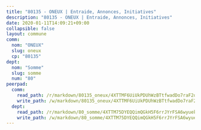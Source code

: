 ```yaml
---
title: "80135 - ONEUX | Entraide, Annonces, Initiatives"
description: "80135 - ONEUX | Entraide, Annonces, Initiatives"
date: 2020-01-11T14:09:21+09:00
collapsible: false
layout: commune
comm:
  nom: "ONEUX"
  slug: oneux
  cp: "80135"
dept:
  nom: "Somme"
  slug: somme
  num: "80"
peerpad:
  comm:
    read_path: /r/markdown/80135_oneux/4XTTMF6UiUkPDUhWzBTtfwadDo7raF2qBAgLtP1d9SYJQKeNH
    write_path: /w/markdown/80135_oneux/4XTTMF6UiUkPDUhWzBTtfwadDo7raF2qBAgLtP1d9SYJQKeNH-K3TgUPYh4Du4tBr4GoCS4cyWggWiLGpqtPxZPKFbBercHWc1F5UivqJ9N734xAGzNdxUQZmDD5W7jogLwzPQ1so7wFgpRNgfCzF1f59bzWDqPwcKHCjESY77Dmkisesr4pQ3sQBP
  dept:
    read_path: /r/markdown/80_somme/4XTTM75DYEQQimQGkH5F6rrJYrFSA6wyuekdgioEx7v45YjSw
    write_path: /w/markdown/80_somme/4XTTM75DYEQQimQGkH5F6rrJYrFSA6wyuekdgioEx7v45YjSw-K3TgTuB1DbUNHuFo9Fhh6JTUriPx8E5izGkmw9RSNTjUtMFPoZhqqp87szE8th3EytWSHGdhUuQUPjam8aJZh1SdH8pL3ibgUbMdNhU17kjAmSa49LMB2GjXvVwDVurE8mgce3XM
---
```


